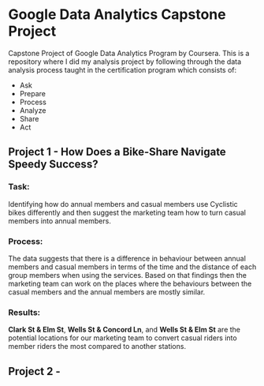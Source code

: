 # Google Data Analytics Capstone Project

Capstone Project of Google Data Analytics Program by Coursera.
This is a repository where I did my analysis project by following through the data analysis process taught in the certification program which consists of:

- Ask
- Prepare
- Process
- Analyze
- Share
- Act

## Project 1 - How Does a Bike-Share Navigate Speedy Success?

### Task: 

Identifying how do annual members and casual members use Cyclistic bikes differently and then suggest the marketing team how to turn casual members into annual members.

### Process: 

The data suggests that there is a difference in behaviour between annual members and casual members in terms of the time and the distance of each group members when using the services. Based on that findings then the marketing team can work on the places where the behaviours between the casual members and the annual members are mostly similar.

### Results: 

**Clark St & Elm St**, **Wells St & Concord Ln**, and **Wells St & Elm St** are the potential locations for our marketing team to convert casual riders into member riders the most compared to another stations. 

## Project 2 - 
